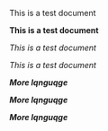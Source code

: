 <span id="__DdeLink__0_1797308342" class="anchor"></span>This is a test
document

**This is a test document**

*This is a test document*

*This is a test document*

<span id="__DdeLink__7_630647039" class="anchor"></span>***More
lqnguqge***

***More lqnguqge***

***More lqnguqge***
